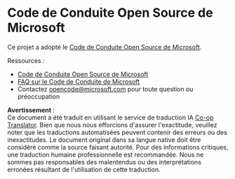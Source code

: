 <!--
CO_OP_TRANSLATOR_METADATA:
{
  "original_hash": "c06b12caf3c901eb3156e3dd5b0aea56",
  "translation_date": "2025-05-19T08:36:47+00:00",
  "source_file": "CODE_OF_CONDUCT.md",
  "language_code": "fr"
}
-->
# Code de Conduite Open Source de Microsoft

Ce projet a adopté le [Code de Conduite Open Source de Microsoft](https://opensource.microsoft.com/codeofconduct/).

Ressources :

- [Code de Conduite Open Source de Microsoft](https://opensource.microsoft.com/codeofconduct/)
- [FAQ sur le Code de Conduite de Microsoft](https://opensource.microsoft.com/codeofconduct/faq/)
- Contactez [opencode@microsoft.com](mailto:opencode@microsoft.com) pour toute question ou préoccupation

**Avertissement** :  
Ce document a été traduit en utilisant le service de traduction IA [Co-op Translator](https://github.com/Azure/co-op-translator). Bien que nous nous efforcions d'assurer l'exactitude, veuillez noter que les traductions automatisées peuvent contenir des erreurs ou des inexactitudes. Le document original dans sa langue native doit être considéré comme la source faisant autorité. Pour des informations critiques, une traduction humaine professionnelle est recommandée. Nous ne sommes pas responsables des malentendus ou des interprétations erronées résultant de l'utilisation de cette traduction.